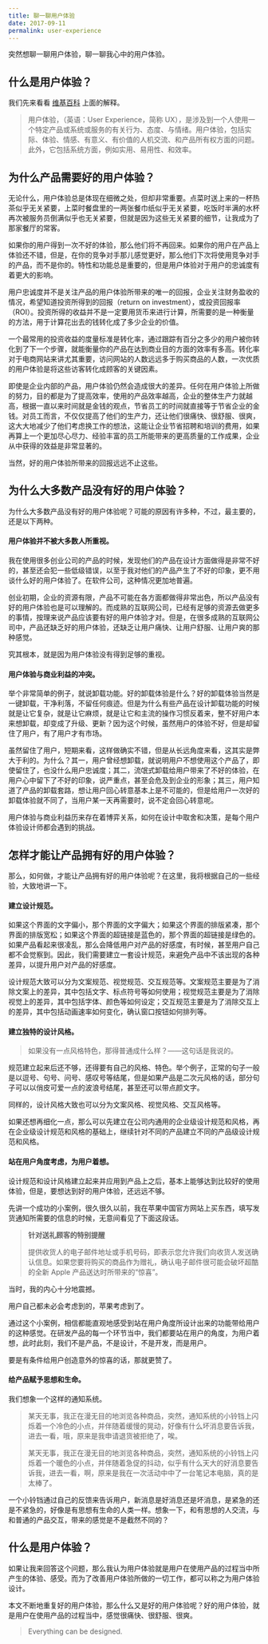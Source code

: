 ```yaml
---
title: 聊一聊用户体验
date: 2017-09-11
permalink: user-experience
---
```


突然想聊一聊用户体验，聊一聊我心中的用户体验。

<!-- more -->

## 什么是用户体验？

我们先来看看 [维基百科](https://zh.wikipedia.org/wiki/%E4%BD%BF%E7%94%A8%E8%80%85%E7%B6%93%E9%A9%97) 上面的解释。

> 用户体验，（英语：User Experience，简称 UX），是涉及到一个人使用一个特定产品或系统或服务的有关行为、态度、与情绪。用户体验，包括实际、体验、情感、有意义、有价值的人机交流、和产品所有权方面的问题。此外，它包括系统方面，例如实用、易用性、和效率。

## 为什么产品需要好的用户体验？

无论什么，用户体验总是体现在细微之处，但却非常重要。点菜时送上来的一杯热茶似乎无关紧要，上菜时餐盘里的一两张餐巾纸似乎无关紧要，吃饭时半满的水杯再次被服务员倒满似乎也无关紧要，但就是因为这些无关紧要的细节，让我成为了那家餐厅的常客。

如果你的用户得到一次不好的体验，那么他们将不再回来。如果你的用户在产品上体验还不错，但是，在你的竞争对手那儿感觉更好，那么他们下次将使用竞争对手的产品，而不是你的。特性和功能总是重要的，但是用户体验对于用户的忠诚度有着更大的影响。

用户忠诚度并不是关注产品的用户体验所带来的唯一的回报，企业关注财务盈收的情况，希望知道投资所得到的回报（return on investment），或投资回报率（ROI）。投资所得的收益并不是一定要用货币来进行计算，所需要的是一种衡量的方法，用于计算花出去的钱转化成了多少企业的价值。

一个最常用的投资收益的度量标准是转化率，通过跟踪有百分之多少的用户被你转化到了下一个步骤，就能衡量你的产品在达到商业目的方面的效率有多高。转化率对于电商网站来讲尤其重要，访问网站的人数远远多于购买商品的人数，一次优质的用户体验是将这些访客转化成顾客的关键因素。

即使是企业内部的产品，用户体验仍然会造成很大的差异。任何在用户体验上所做的努力，目的都是为了提高效率，使用的产品效率越高，企业的整体生产力就越高，根据一直以来时间就是金钱的观点，节省员工的时间就直接等于节省企业的金钱。对员工而言，不仅仅提高了他们的生产力，还让他们很痛快、很舒服、很爽，这大大地减少了他们考虑换工作的想法，这能让企业节省招聘和培训的费用，如果再算上一个更加尽心尽力、经验丰富的员工所能带来的更高质量的工作成果，企业从中获得的效益是非常显著的。

当然，好的用户体验所带来的回报远远不止这些。

## 为什么大多数产品没有好的用户体验？

为什么大多数产品没有好的用户体验呢？可能的原因有许多种，不过，最主要的，还是以下两种。

#### 用户体验并不被大多数人所重视。

我在使用很多创业公司的产品的时候，发现他们的产品在设计方面做得是非常不好的，甚至还会犯一些低级错误，以至于我对他们的产品产生了不好的印象，更不用谈什么好的用户体验了。在软件公司，这种情况更加地普遍。

创业初期，企业的资源有限，产品不可能在各方面都做得非常出色，所以产品没有好的用户体验也是可以理解的。而成熟的互联网公司，已经有足够的资源去做更多的事情，按理来说产品应该要有好的用户体验才对。但是，在很多成熟的互联网公司中，产品还缺乏好的用户体验，还缺乏让用户痛快、让用户舒服、让用户爽的那种感觉。

究其根本，就是因为用户体验没有得到足够的重视。

#### 用户体验与商业利益的冲突。

举个非常简单的例子，就说卸载功能。好的卸载体验是什么？好的卸载体验当然是一键卸载，干净利落，不留任何痕迹。但是为什么有些产品在设计卸载功能的时候就是让它复杂，就是让它麻烦，就是让它和主流的操作习惯反着来，整不好用户本来想卸载，却变成了升级、更新？因为这个时候，虽然用户的体验不好，但是却留住了用户，有了用户才有市场。

虽然留住了用户，短期来看，这样做确实不错，但是从长远角度来看，这其实是弊大于利的。为什么？其一，用户曾经想卸载，就说明用户不想使用这个产品了，即使留住了，也没什么用户忠诚度；其二，流氓式卸载给用户带来了不好的体验，在用户心中留下了不好的印象，说严重点，甚至会危及到企业的形象；其三，用户知道了产品的卸载套路，想让用户回心转意基本上是不可能的，但是给用户一次好的卸载体验就不同了，当用户某一天再需要时，说不定会回心转意呢。

用户体验与商业利益历来存在着博弈关系，如何在设计中取舍和决策，是每个用户体验设计师都会遇到的挑战。

## 怎样才能让产品拥有好的用户体验？

那么，如何做，才能让产品拥有好的用户体验呢？在这里，我将根据自己的一些经验，大致地讲一下。

#### 建立设计规范。

如果这个界面的文字偏小，那个界面的文字偏大；如果这个界面的排版紧凑，那个界面的排版宽松；如果这个界面的超链接是蓝色的，那个界面的超链接是绿色的。如果产品看起来很凌乱，那么会降低用户对产品的好感度，有时候，甚至用户自己都不会觉察到。因此，我们需要建立一套设计规范，来避免产品中不该出现的各种差异，以提升用户对产品的好感度。

设计规范大致可以分为文案规范、视觉规范、交互规范等。文案规范主要是为了消除文案上的差异，其中包括文字、标点符号等如何使用；视觉规范主要是为了消除视觉上的差异，其中包括字体、颜色等如何设定；交互规范主要是为了消除交互上的差异，其中包括动画速率如何变化，确认窗口按钮如何排列等。

#### 建立独特的设计风格。

> 如果没有一点风格特色，那得普通成什么样？——这句话是我说的。

规范建立起来后还不够，还得要有自己的风格、特色。举个例子，正常的句子一般是以逗号、句号、问号、感叹号等结尾，但是如果产品是二次元风格的话，部分句子可以以俏皮可爱一点的波浪号结尾，甚至还可以带点颜文字。

同样的，设计风格大致也可以分为文案风格、视觉风格、交互风格等。

如果还想再细化一点，那么可以先建立在公司内通用的企业级设计规范和风格，再在企业级设计规范和风格的基础上，继续针对不同的产品建立不同的产品级设计规范和风格。

#### 站在用户角度考虑，为用户着想。

设计规范和设计风格建立起来并应用到产品上之后，基本上能够达到比较好的使用体验，但是，要想达到好的用户体验，还远远不够。

先讲一个成功的小案例，很久很久以前，我在苹果中国官方网站上买东西，填写发货通知所需要的信息的时候，无意间看见了下面这段话。

> **针对送礼顾客的特别提醒**
>
> 提供收货人的电子邮件地址或手机号码，即表示您允许我们向收货人发送确认信息。如果您要将购买的商品作为赠礼，确认电子邮件很可能会破坏超酷的全新 Apple 产品送达时所带来的“惊喜”。

当时，我的内心十分地震撼。

用户自己都未必会考虑到的，苹果考虑到了。

通过这个小案例，相信都能直观地感受到站在用户角度所设计出来的功能带给用户的这种感觉。在研发产品的每一个环节当中，我们都要站在用户的角度，为用户着想，此时此刻，我们不是产品，不是设计，不是开发，而是用户。

要是有条件给用户创造意外的惊喜的话，那就更赞了。

#### 给产品赋予思想和生命。

我们想象一个这样的通知系统。

> 某天无事，我正在漫无目的地浏览各种商品，突然，通知系统的小铃铛上闪烁着一个冷色的小点，并伴随着缓慢的晃动，好像有什么坏消息要告诉我，进去一看，哦，原来是我申请退货被拒绝了，唉。
>
> 某天无事，我正在漫无目的地浏览各种商品，突然，通知系统的小铃铛上闪烁着一个暖色的小点，并伴随着急促的抖动，似乎有什么天大的好消息要告诉我，进去一看，啊，原来是我在一次活动中中了一台笔记本电脑，真的是太棒了。

一个小铃铛通过自己的反馈来告诉用户，新消息是好消息还是坏消息，是紧急的还是不紧急的，好像是有思想有生命的人类一样。想象一下，和有思想的人交流，与和普通的产品交互，带来的感觉是不是截然不同的？

## 什么是用户体验？

如果让我来回答这个问题，那么我认为用户体验就是用户在使用产品的过程当中所产生的体验、感受。而为了改善用户体验所做的一切工作，都可以称之为用户体验设计。

本文不断地重复好的用户体验，那么什么又是好的用户体验呢？好的用户体验，就是用户在使用产品的过程当中，感觉很痛快、很舒服、很爽。

> Everything can be designed. 

